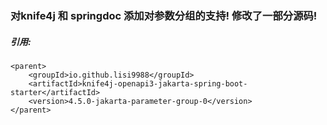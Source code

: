 ### 对knife4j 和 springdoc 添加对参数分组的支持! 修改了一部分源码!

##### 引用: 

    <parent>
        <groupId>io.github.lisi9988</groupId>
        <artifactId>knife4j-openapi3-jakarta-spring-boot-starter</artifactId>
        <version>4.5.0-jakarta-parameter-group-0</version>
    </parent>